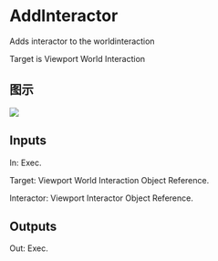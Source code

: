 # AddInteractor

Adds interactor to the worldinteraction

Target is Viewport World Interaction

## 图示

![]($-20221218-21253327.png)

## Inputs

In: Exec.

Target: Viewport World Interaction Object Reference.

Interactor: Viewport Interactor Object Reference.  

## Outputs

Out: Exec.


